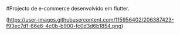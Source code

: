 #Projecto de e-commerce desenvolvido em flutter.


(https://user-images.githubusercontent.com/115956402/206387423-f93ec7d1-66e6-4c0b-b900-fc0d3d6b1854.png)
